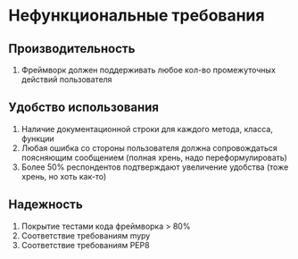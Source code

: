 # Нефункциональные требования

## Производительность
1. Фреймворк должен поддерживать любое кол-во промежуточных действий пользователя


## Удобство использования
1. Наличие документационной строки для каждого метода, класса, функции
2. Любая ошибка со стороны пользователя должна сопровождаться поясняющим сообщением (полная хрень, надо переформулировать)
3. Более 50% респондентов подтверждают увеличение удобства (тоже хрень, но хоть как-то)

## Надежность
1. Покрытие тестами кода фреймворка > 80%
2. Соответствие требованиям mypy
3. Соответствие требованиям PEP8
